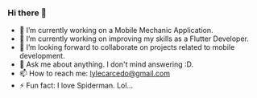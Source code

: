 ### Hi there 👋



- 🔭 I’m currently working on a Mobile Mechanic Application.
- 🌱 I’m currently working on improving my skills as a Flutter Developer.
- 👯 I’m looking forward to collaborate on projects related to mobile development.
- 💬 Ask me about anything. I don't mind answering :D.
- 📫 How to reach me: lylecarcedo@gmail.com
- ⚡ Fun fact: I love Spiderman. Lol...


